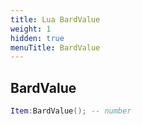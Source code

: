 ```yaml
---
title: Lua BardValue
weight: 1
hidden: true
menuTitle: BardValue
---
```

## BardValue
```lua
Item:BardValue(); -- number
```
